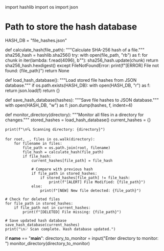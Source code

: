import hashlib
import os
import json

# Path to store the hash database
HASH_DB = "file_hashes.json"

def calculate_hash(file_path):
    """Calculate SHA-256 hash of a file."""
    sha256_hash = hashlib.sha256()
    try:
        with open(file_path, "rb") as f:
            for chunk in iter(lambda: f.read(4096), b""):
                sha256_hash.update(chunk)
        return sha256_hash.hexdigest()
    except FileNotFoundError:
        print(f"[ERROR] File not found: {file_path}")
        return None


def load_hash_database():
    """Load stored file hashes from JSON database."""
    if os.path.exists(HASH_DB):
        with open(HASH_DB, "r") as f:
            return json.load(f)
    return {}


def save_hash_database(hashes):
    """Save file hashes to JSON database."""
    with open(HASH_DB, "w") as f:
        json.dump(hashes, f, indent=4)


def monitor_directory(directory):
    """Monitor all files in a directory for changes."""
    stored_hashes = load_hash_database()
    current_hashes = {}

    print(f"\n🔍 Scanning directory: {directory}")

    for root, _, files in os.walk(directory):
        for filename in files:
            file_path = os.path.join(root, filename)
            file_hash = calculate_hash(file_path)
            if file_hash:
                current_hashes[file_path] = file_hash

                # Compare with previous hash
                if file_path in stored_hashes:
                    if stored_hashes[file_path] != file_hash:
                        print(f"[ALERT] File Modified: {file_path}")
                else:
                    print(f"[NEW] New file detected: {file_path}")

    # Check for deleted files
    for file_path in stored_hashes:
        if file_path not in current_hashes:
            print(f"[DELETED] File missing: {file_path}")

    # Save updated hash database
    save_hash_database(current_hashes)
    print("\n✅ Scan complete. Hash database updated.")


if __name__ == "__main__":
    directory_to_monitor = input("Enter directory to monitor: ")
    monitor_directory(directory_to_monitor)


